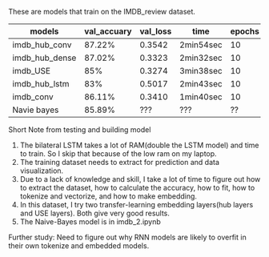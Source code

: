 These are models that train on the IMDB_review dataset.


|models                   |val_accuary    |val_loss       |time       |epochs         |
|-------------------------|---------------|---------------|-----------|---------------|
|imdb_hub_conv            | 87.22%        |0.3542         |2min54sec  |10             |
|imdb_hub_dense           | 87.02%        |0.3323         |2min32sec  |10             |
|imdb_USE                 | 85%           |0.3274         |3min38sec  |10             |
|imdb_hub_lstm            | 83%           |0.5017         |2min43sec  |10             |
|imdb_conv                | 86.11%        |0.3410         |1min40sec  |10             |
|Navie bayes              | 85.89%        |???            |???        |??             |

Short Note from testing and building model
1. The bilateral LSTM takes a lot of RAM(double the LSTM model) and time to train. So I skip that because of the low ram on my laptop.
2. The training dataset needs to extract for prediction and data visualization.
3. Due to a lack of knowledge and skill, I take a lot of time to figure out how to extract the dataset, how to calculate the accuracy, how to fit, how to tokenize and vectorize, and how to make embedding.
4. In this dataset, I try two transfer-learning embedding layers(hub layers and USE layers). Both give very good results.
5. The Naive-Bayes model is in imdb_2.ipynb 

Further study: Need to figure out why RNN models are likely to overfit in their own tokenize and embedded models.